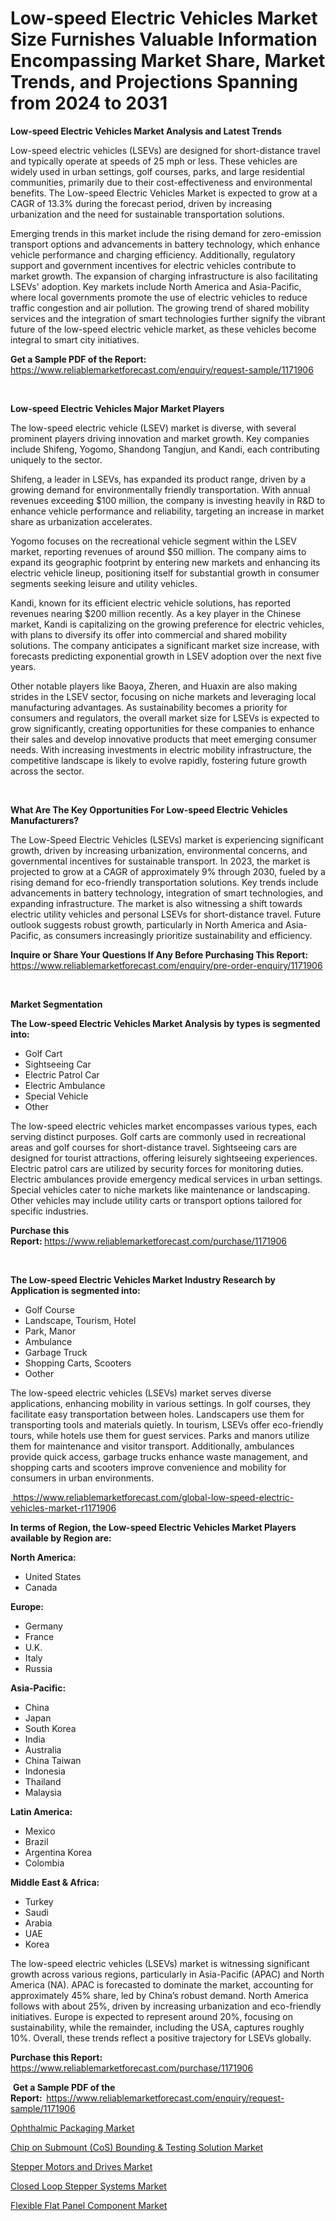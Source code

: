<p><h1>Low-speed Electric Vehicles Market Size Furnishes Valuable Information Encompassing Market Share, Market Trends, and Projections Spanning from 2024 to 2031</h1></p><p><strong>Low-speed Electric Vehicles Market Analysis and Latest Trends</strong></p>
<p><p>Low-speed electric vehicles (LSEVs) are designed for short-distance travel and typically operate at speeds of 25 mph or less. These vehicles are widely used in urban settings, golf courses, parks, and large residential communities, primarily due to their cost-effectiveness and environmental benefits. The Low-speed Electric Vehicles Market is expected to grow at a CAGR of 13.3% during the forecast period, driven by increasing urbanization and the need for sustainable transportation solutions. </p><p>Emerging trends in this market include the rising demand for zero-emission transport options and advancements in battery technology, which enhance vehicle performance and charging efficiency. Additionally, regulatory support and government incentives for electric vehicles contribute to market growth. The expansion of charging infrastructure is also facilitating LSEVs' adoption. Key markets include North America and Asia-Pacific, where local governments promote the use of electric vehicles to reduce traffic congestion and air pollution. The growing trend of shared mobility services and the integration of smart technologies further signify the vibrant future of the low-speed electric vehicle market, as these vehicles become integral to smart city initiatives.</p></p>
<p><strong>Get a Sample PDF of the Report:&nbsp;</strong> <a href="https://www.reliablemarketforecast.com/enquiry/request-sample/1171906?utm_campaign=1110&utm_medium=2&utm_source=Github&utm_content=ia&utm_term=01102024&utm_id=low-speed-electric-vehicles">https://www.reliablemarketforecast.com/enquiry/request-sample/1171906</a></p>
<p>&nbsp;</p>
<p><strong>Low-speed Electric Vehicles Major Market Players</strong></p>
<p><p>The low-speed electric vehicle (LSEV) market is diverse, with several prominent players driving innovation and market growth. Key companies include Shifeng, Yogomo, Shandong Tangjun, and Kandi, each contributing uniquely to the sector.</p><p>Shifeng, a leader in LSEVs, has expanded its product range, driven by a growing demand for environmentally friendly transportation. With annual revenues exceeding $100 million, the company is investing heavily in R&D to enhance vehicle performance and reliability, targeting an increase in market share as urbanization accelerates.</p><p>Yogomo focuses on the recreational vehicle segment within the LSEV market, reporting revenues of around $50 million. The company aims to expand its geographic footprint by entering new markets and enhancing its electric vehicle lineup, positioning itself for substantial growth in consumer segments seeking leisure and utility vehicles.</p><p>Kandi, known for its efficient electric vehicle solutions, has reported revenues nearing $200 million recently. As a key player in the Chinese market, Kandi is capitalizing on the growing preference for electric vehicles, with plans to diversify its offer into commercial and shared mobility solutions. The company anticipates a significant market size increase, with forecasts predicting exponential growth in LSEV adoption over the next five years.</p><p>Other notable players like Baoya, Zheren, and Huaxin are also making strides in the LSEV sector, focusing on niche markets and leveraging local manufacturing advantages. As sustainability becomes a priority for consumers and regulators, the overall market size for LSEVs is expected to grow significantly, creating opportunities for these companies to enhance their sales and develop innovative products that meet emerging consumer needs. With increasing investments in electric mobility infrastructure, the competitive landscape is likely to evolve rapidly, fostering future growth across the sector.</p></p>
<p>&nbsp;</p>
<p><strong>What Are The Key Opportunities For Low-speed Electric Vehicles Manufacturers?</strong></p>
<p><p>The Low-Speed Electric Vehicles (LSEVs) market is experiencing significant growth, driven by increasing urbanization, environmental concerns, and governmental incentives for sustainable transport. In 2023, the market is projected to grow at a CAGR of approximately 9% through 2030, fueled by a rising demand for eco-friendly transportation solutions. Key trends include advancements in battery technology, integration of smart technologies, and expanding infrastructure. The market is also witnessing a shift towards electric utility vehicles and personal LSEVs for short-distance travel. Future outlook suggests robust growth, particularly in North America and Asia-Pacific, as consumers increasingly prioritize sustainability and efficiency.</p></p>
<p><strong>Inquire or Share Your Questions If Any Before Purchasing This Report:</strong> <a href="https://www.reliablemarketforecast.com/enquiry/pre-order-enquiry/1171906?utm_campaign=1110&utm_medium=2&utm_source=Github&utm_content=ia&utm_term=01102024&utm_id=low-speed-electric-vehicles">https://www.reliablemarketforecast.com/enquiry/pre-order-enquiry/1171906</a></p>
<p>&nbsp;</p>
<p><strong>Market Segmentation</strong></p>
<p><strong>The Low-speed Electric Vehicles Market Analysis by types is segmented into:</strong></p>
<p><ul><li>Golf Cart</li><li>Sightseeing Car</li><li>Electric Patrol Car</li><li>Electric Ambulance</li><li>Special Vehicle</li><li>Other</li></ul></p>
<p><p>The low-speed electric vehicles market encompasses various types, each serving distinct purposes. Golf carts are commonly used in recreational areas and golf courses for short-distance travel. Sightseeing cars are designed for tourist attractions, offering leisurely sightseeing experiences. Electric patrol cars are utilized by security forces for monitoring duties. Electric ambulances provide emergency medical services in urban settings. Special vehicles cater to niche markets like maintenance or landscaping. Other vehicles may include utility carts or transport options tailored for specific industries.</p></p>
<p><strong>Purchase this Report:&nbsp;</strong><a href="https://www.reliablemarketforecast.com/purchase/1171906?utm_campaign=1110&utm_medium=2&utm_source=Github&utm_content=ia&utm_term=01102024&utm_id=low-speed-electric-vehicles">https://www.reliablemarketforecast.com/purchase/1171906</a></p>
<p>&nbsp;</p>
<p><strong>The Low-speed Electric Vehicles Market Industry Research by Application is segmented into:</strong></p>
<p><ul><li>Golf Course</li><li>Landscape, Tourism, Hotel</li><li>Park, Manor</li><li>Ambulance</li><li>Garbage Truck</li><li>Shopping Carts, Scooters</li><li>Oother</li></ul></p>
<p><p>The low-speed electric vehicles (LSEVs) market serves diverse applications, enhancing mobility in various settings. In golf courses, they facilitate easy transportation between holes. Landscapers use them for transporting tools and materials quietly. In tourism, LSEVs offer eco-friendly tours, while hotels use them for guest services. Parks and manors utilize them for maintenance and visitor transport. Additionally, ambulances provide quick access, garbage trucks enhance waste management, and shopping carts and scooters improve convenience and mobility for consumers in urban environments.</p></p>
<p><a href="https://www.reliablemarketforecast.com/global-low-speed-electric-vehicles-market-r1171906?utm_campaign=1110&utm_medium=2&utm_source=Github&utm_content=ia&utm_term=01102024&utm_id=low-speed-electric-vehicles">&nbsp;https://www.reliablemarketforecast.com/global-low-speed-electric-vehicles-market-r1171906</a></p>
<p><strong>In terms of Region, the Low-speed Electric Vehicles Market Players available by Region are:</strong></p>
<p>
    <p> <strong> North America: </strong>
        <ul>
            <li>United States</li>
            <li>Canada</li>
        </ul>
        </p> 
    <p> <strong> Europe: </strong>
        <ul>
            <li>Germany</li>
            <li>France</li>
            <li>U.K.</li>
            <li>Italy</li>
            <li>Russia</li>
        </ul>
        </p> 
    <p> <strong> Asia-Pacific: </strong>
        <ul>
            <li>China</li>
            <li>Japan</li>
            <li>South Korea</li>
            <li>India</li>
            <li>Australia</li>
            <li>China Taiwan</li>
            <li>Indonesia</li>
            <li>Thailand</li>
            <li>Malaysia</li>
        </ul>
        </p> 
    <p> <strong> Latin America: </strong>
        <ul>
            <li>Mexico</li>
            <li>Brazil</li>
            <li>Argentina Korea</li>
            <li>Colombia</li>
        </ul>
        </p> 
    <p> <strong> Middle East & Africa: </strong>
        <ul>
            <li>Turkey</li>
            <li>Saudi</li>
            <li>Arabia</li>
            <li>UAE</li>
            <li>Korea</li>
        </ul>
    </p>
    </p>
<p><p>The low-speed electric vehicles (LSEVs) market is witnessing significant growth across various regions, particularly in Asia-Pacific (APAC) and North America (NA). APAC is forecasted to dominate the market, accounting for approximately 45% share, led by China’s robust demand. North America follows with about 25%, driven by increasing urbanization and eco-friendly initiatives. Europe is expected to represent around 20%, focusing on sustainability, while the remainder, including the USA, captures roughly 10%. Overall, these trends reflect a positive trajectory for LSEVs globally.</p></p>
<p><strong>Purchase this Report: </strong><a href="https://www.reliablemarketforecast.com/purchase/1171906?utm_campaign=1110&utm_medium=2&utm_source=Github&utm_content=ia&utm_term=01102024&utm_id=low-speed-electric-vehicles">https://www.reliablemarketforecast.com/purchase/1171906</a></p>
<p>&nbsp;<strong>Get a Sample PDF of the Report:&nbsp;&nbsp;</strong><a href="https://www.reliablemarketforecast.com/enquiry/request-sample/1171906?utm_campaign=1110&utm_medium=2&utm_source=Github&utm_content=ia&utm_term=01102024&utm_id=low-speed-electric-vehicles">https://www.reliablemarketforecast.com/enquiry/request-sample/1171906</a></p>
<p><strong></strong></p>
<p><p><a href="https://www.linkedin.com/pulse/pioneering-growth-analyzing-global-ophthalmic-packaging-market-yjlkf?utm_campaign=1110&utm_medium=2&utm_source=Github&utm_content=ia&utm_term=01102024&utm_id=low-speed-electric-vehicles">Ophthalmic Packaging Market</a></p><p><a href="https://issuu.com/reportprime-2/docs/chip-on-submount-cos-bounding-testi_25539f4009dfba?utm_campaign=1110&utm_medium=2&utm_source=Github&utm_content=ia&utm_term=01102024&utm_id=low-speed-electric-vehicles">Chip on Submount (CoS) Bounding & Testing Solution Market</a></p><p><a href="https://www.linkedin.com/pulse/exploring-stepper-motors-drives-market-dynamics-revenue-analysis-qi8be?utm_campaign=1110&utm_medium=2&utm_source=Github&utm_content=ia&utm_term=01102024&utm_id=low-speed-electric-vehicles">Stepper Motors and Drives Market</a></p><p><a href="https://www.linkedin.com/pulse/market-insights-global-closed-loop-stepper-systems-forecast-innovation-hw5ue?utm_campaign=1110&utm_medium=2&utm_source=Github&utm_content=ia&utm_term=01102024&utm_id=low-speed-electric-vehicles">Closed Loop Stepper Systems Market</a></p><p><a href="https://issuu.com/reportprime-2/docs/flexible-flat-panel-component-marke_14473b7c7fa7bb?utm_campaign=1110&utm_medium=2&utm_source=Github&utm_content=ia&utm_term=01102024&utm_id=low-speed-electric-vehicles">Flexible Flat Panel Component Market</a></p></p>